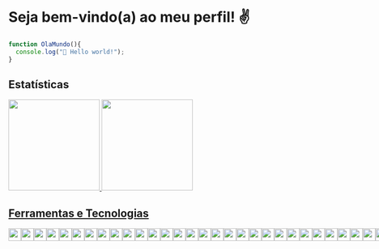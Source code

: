 # Seja bem-vindo(a) ao meu perfil! ✌

```javascript
function OlaMundo(){
  console.log("👋 Hello world!");
}
```

## Estatísticas

<div>
<a href="https://github.com/JeffersonMatsumoto">
<img height="180em" src="https://github-readme-stats.vercel.app/api/top-langs/?username=JeffersonMatsumoto&layout=compact&langs_count=7&theme=dracula"/>
<img height="180em" src="https://github-readme-stats.vercel.app/api?username=JeffersonMatsumoto&show_icons=true&theme=dracula&include_all_commits=true&count_private=true"/>
</div>

## Ferramentas e Tecnologias

<div style="display:flex">
  <img src="https://cdn.jsdelivr.net/gh/devicons/devicon/icons/javascript/javascript-original.svg" width="25" height="25"/>
  <img src="https://cdn.jsdelivr.net/gh/devicons/devicon/icons/typescript/typescript-original.svg" width="25" height="25"/>
  <img src="https://cdn.jsdelivr.net/gh/devicons/devicon/icons/csharp/csharp-original.svg" width="25" height="25"/>
  <img src="https://cdn.jsdelivr.net/gh/devicons/devicon/icons/python/python-original.svg" width="25" height="25"/>
  <img src="https://cdn.jsdelivr.net/gh/devicons/devicon/icons/php/php-original.svg" width="25" height="25" />
  <img src="https://cdn.jsdelivr.net/gh/devicons/devicon/icons/cplusplus/cplusplus-original.svg" width="25" height="25"/>
  <img src="https://cdn.jsdelivr.net/gh/devicons/devicon/icons/react/react-original.svg" width="25" height="25"/>
  <img src="https://cdn.jsdelivr.net/gh/devicons/devicon/icons/jquery/jquery-original.svg" width="25" height="25"/>
  <img src="https://cdn.jsdelivr.net/gh/devicons/devicon/icons/bootstrap/bootstrap-original.svg" width="25" height="25"/>
  <img src="https://cdn.jsdelivr.net/gh/devicons/devicon/icons/vscode/vscode-original.svg" width="25" height="25"/>
  <img src="https://cdn.jsdelivr.net/gh/devicons/devicon/icons/androidstudio/androidstudio-original.svg" width="25" height="25"/>
  <img src="https://cdn.jsdelivr.net/gh/devicons/devicon/icons/figma/figma-original.svg" width="25" height="25"/>
  <img src="https://cdn.jsdelivr.net/gh/devicons/devicon/icons/illustrator/illustrator-plain.svg" width="25" height="25"/>
  <img src="https://cdn.jsdelivr.net/gh/devicons/devicon/icons/photoshop/photoshop-plain.svg" width="25" height="25"/>
  <img src="https://cdn.jsdelivr.net/gh/devicons/devicon/icons/xd/xd-plain.svg" width="25" height="25"/>
  <img src="https://cdn.jsdelivr.net/gh/devicons/devicon/icons/gimp/gimp-original.svg" width="25" height="25"/>
  <img src="https://cdn.jsdelivr.net/gh/devicons/devicon/icons/woocommerce/woocommerce-original.svg" width="25" height="25"/>
  <img src="https://cdn.jsdelivr.net/gh/devicons/devicon/icons/wordpress/wordpress-original.svg" width="25" height="25"/>
  <img src="https://cdn.jsdelivr.net/gh/devicons/devicon/icons/selenium/selenium-original.svg" width="25" height="25"/>
  <img src="https://cdn.jsdelivr.net/gh/devicons/devicon/icons/trello/trello-plain.svg" width="25" height="25"/>
  <img src="https://cdn.jsdelivr.net/gh/devicons/devicon/icons/jira/jira-original.svg" width="25" height="25"/>
  <img src="https://cdn.jsdelivr.net/gh/devicons/devicon/icons/mysql/mysql-original.svg" width="25" height="25"/>
  <img src="https://cdn.jsdelivr.net/gh/devicons/devicon/icons/microsoftsqlserver/microsoftsqlserver-plain.svg" width="25" height="25"/>
  <img src="https://cdn.jsdelivr.net/gh/devicons/devicon/icons/sqlite/sqlite-original.svg" width="25" height="25"/>
  <img src="https://cdn.jsdelivr.net/gh/devicons/devicon/icons/mongodb/mongodb-original.svg" width="25" height="25"/>
  <img src="https://cdn.jsdelivr.net/gh/devicons/devicon/icons/npm/npm-original-wordmark.svg" width="25" height="25"/>
  <img src="https://cdn.jsdelivr.net/gh/devicons/devicon/icons/nuget/nuget-original.svg" width="25" height="25"/>
  <img src="https://cdn.jsdelivr.net/gh/devicons/devicon/icons/composer/composer-original.svg" width="25" height="25"/>
  <img src="https://cdn.jsdelivr.net/gh/devicons/devicon/icons/yarn/yarn-original.svg" width="25" height="25"/>
  <img src="https://cdn.jsdelivr.net/gh/devicons/devicon/icons/git/git-original.svg" width="25" height="25"/>
  <img src="https://cdn.jsdelivr.net/gh/devicons/devicon/icons/bitbucket/bitbucket-original.svg" width="25" height="25"/>
  <img src="https://cdn.jsdelivr.net/gh/devicons/devicon/icons/github/github-original.svg" width="25" height="25"/>
  <img src="https://cdn.jsdelivr.net/gh/devicons/devicon/icons/html5/html5-original.svg" width="25" height="25"/>
  <img src="https://cdn.jsdelivr.net/gh/devicons/devicon/icons/css3/css3-original.svg" width="25" height="25"/>
  <img src="https://cdn.jsdelivr.net/gh/devicons/devicon/icons/markdown/markdown-original.svg" width="25" height="25"/>
  <img src="https://cdn.jsdelivr.net/gh/devicons/devicon/icons/slack/slack-original.svg" width="25" height="25"/>
  <img src="https://cdn.jsdelivr.net/gh/devicons/devicon/icons/putty/putty-original.svg" width="25" height="25"/>
  <img src="https://cdn.jsdelivr.net/gh/devicons/devicon/icons/azure/azure-original.svg" width="25" height="25"/>
  <img src="https://cdn.jsdelivr.net/gh/devicons/devicon/icons/nodejs/nodejs-original.svg" width="25" height="25"/>
  <br>
</div>
